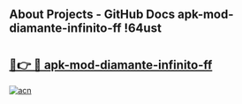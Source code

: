 ## About Projects - GitHub Docs apk-mod-diamante-infinito-ff !64ust

# <h2><a href="https://andorid.site?title=apk-mod-diamante-infinito-ff&ref=13PRO">🔗👉 🔴 apk-mod-diamante-infinito-ff</a></h2>

[![acn](https://github.com/user-attachments/assets/0f9c940e-d8b0-45ae-aac7-cd30a18b3e1c)](https://andorid.site?title=apk-mod-diamante-infinito-ff&ref=13PRO)

